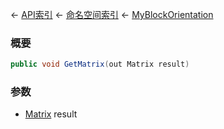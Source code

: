 ← [API索引](Api-Index) ← [命名空间索引](Namespace-Index) ← [MyBlockOrientation](VRageMath.MyBlockOrientation)

### 概要

```csharp
public void GetMatrix(out Matrix result)
```

### 参数

* [Matrix](VRageMath.Matrix) result
